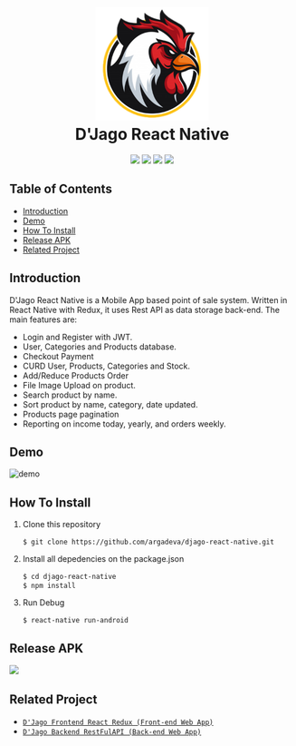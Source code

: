 <h1 align="center">
  <br>
  <img src="https://github.com/argadeva/djago-backend-restfulapi/raw/master/demo/logo.png" width="200">
  <br>
  D'Jago React Native
  <br>
</h1>

<p align="center">
  <img src="https://img.shields.io/badge/Node.js-v12.14.1-success">
  <img src="https://img.shields.io/badge/ReactNative-v0.61.5-informational">
  <img src="https://img.shields.io/badge/Axios-v0.19.2-orange">
  <img src="https://img.shields.io/badge/Redux-v4.0.5-orange">
</p>

## Table of Contents

- [Introduction](#introduction)
- [Demo](#demo)
- [How To Install](#how-to-install)
- [Release APK](#release-apk)
- [Related Project](#related-project)

## Introduction

D'Jago React Native is a Mobile App based point of sale system. Written in React Native with Redux, it uses Rest API as data storage back-end. The main features are:

- Login and Register with JWT.
- User, Categories and Products database.
- Checkout Payment
- CURD User, Products, Categories and Stock.
- Add/Reduce Products Order
- File Image Upload on product.
- Search product by name.
- Sort product by name, category, date updated.
- Products page pagination
- Reporting on income today, yearly, and orders weekly.

## Demo

![demo](https://github.com/argadeva/djago-react-native/raw/master/src/assets/demo_djago.gif)

## How To Install

1. Clone this repository
   ```
   $ git clone https://github.com/argadeva/djago-react-native.git
   ```
2. Install all depedencies on the package.json
   ```
   $ cd djago-react-native
   $ npm install
   ```
3. Run Debug
   ```
   $ react-native run-android
   ```

## Release APK

<a href="https://drive.google.com/file/d/1-7WLWSFGO00E_IrgzAEkcPiFl3Dmx45E/view?usp=sharing">
  <img src="https://img.shields.io/badge/Download%20on%20the-Google%20Drive-blue.svg?style=popout&logo=google-drive"/>
</a>

## Related Project

- [`D'Jago Frontend React Redux (Front-end Web App)`](https://github.com/argadeva/djago-frontend-react-redux)
- [`D'Jago Backend RestFulAPI (Back-end Web App)`](https://github.com/argadeva/djago-backend-restfulapi)
